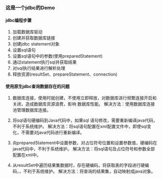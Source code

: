 ### 这是一个jdbc的Demo

#### jdbc编程步骤
1. 加载数据库驱动
2. 创建并获取数据库链接
3. 创建jdbc statement对象
4. 设置sql语句
5. 设置sql语句中的参数(使用preparedStatement)
6. 通过statement执行sql并获取结果
7. 对sql执行结果进行解析处理
8. 释放资源(resultSet、prepareStatement、connection)
#### 使用原生jdbc查询数据存在的问题
1. 数据库连接，使用时就创建，不使用立即释放，对数据库进行频繁连接开启和关闭，造成数据库资源浪费，影响 数据库性能。
解决方法：使用数据库连接池管理数据库连接。

2. 将sql语句硬编码到Java代码中，如果sql 语句修改，需要重新编译java代码，不利于系统维护。
解决方法：将sql语句配置在xml配置文件中，即使sql变化，不需要对java代码进行重新编译。

3. 向preparedStatement中设置参数，对占位符号位置和设置参数值，硬编码在java代码中，不利于系统维护。
解决方法：将sql语句及占位符号和参数全部配置在xml中。

4. 从resultSet中遍历结果集数据时，存在硬编码，将获取表的字段进行硬编码，，不利于系统维护。
解决方法：将查询的结果集，自动映射成java对象。